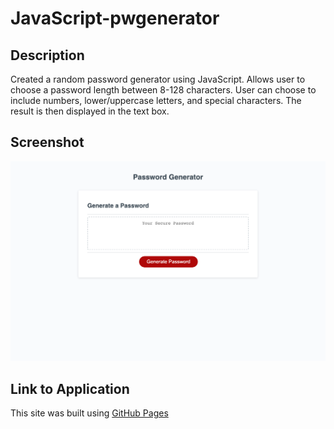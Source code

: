 # JavaScript-pwgenerator

## Description

Created a random password generator using JavaScript. Allows user to choose a password length between 8-128 characters. User can choose to include numbers, lower/uppercase letters, and special characters. The result is then displayed in the text box.

## Screenshot

![Screenshot of application](Images/_Users_ryantaylor_Desktop_Code_JavaScript-pwgenerator_index.html.png)

## Link to Application

This site was built using [GitHub Pages](https://ryan-m-taylor.github.io/JavaScript-pwgenerator/)